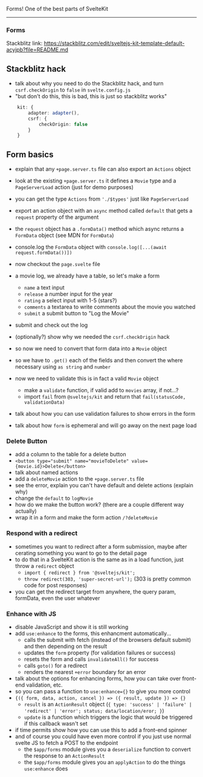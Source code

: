 Forms! One of the best parts of SvelteKit

---

### Forms

Stackblitz link: https://stackblitz.com/edit/sveltejs-kit-template-default-acyjpb?file=README.md

## Stackblitz hack

- talk about why you need to do the Stackblitz hack, and turn `csrf.checkOrigin` to `false` in `svelte.config.js`
- "but don't do this, this is bad, this is just so stackblitz works"

```ts
	kit: {
		adapter: adapter(),
		csrf: {
			checkOrigin: false
		}
	}
```

## Form basics

- explain that any `+page.server.ts` file can also export an `Actions` object
- look at the existing `+page.server.ts` it defines a `Movie` type and a `PageServerLoad` action (just for demo purposes)

- you can get the type `Actions` from `'./$types'` just like `PageServerLoad`
- export an action object with an `async` method called `default` that gets a `request` property of the argument
- the `request` object has a `.formData()` method which async returns a `FormData` object (see MDN for `FormData`)
- console.log the `FormData` object with `console.log([...(await request.formData())])`
- now checkout the `page.svelte` file
- a movie log, we already have a table, so let's make a form
  - `name` a text input
  - `release` a number input for the year
  - `rating` a select input with 1-5 (stars?)
  - `comments` a textarea to write comments about the movie you watched
  - `submit` a submit button to "Log the Movie"
- submit and check out the log
- (optionally?) show why we needed the `csrf.checkOrigin` hack
- so now we need to convert that form data into a `Movie` object
- so we have to `.get()` each of the fields and then convert the where necessary using `as string` and `number`
- now we need to validate this is in fact a valid `Movie` object
  - make a `validate` function, if valid add to `movies` array, if not...?
  - import `fail` from `@sveltejs/kit` and return that `fail(statusCode, validationData)`
- talk about how you can use validation failures to show errors in the form
- talk about how `form` is ephemeral and will go away on the next page load

### Delete Button

- add a column to the table for a delete button
- `<button type="submit" name="movieToDelete" value={movie.id}>Delete</button>`
- talk about named actions
- add a `deleteMovie` action to the `+page.server.ts` file
- see the error, explain you can't have default and delete actions (explain why)
- change the `default` to `logMovie`
- how do we make the button work? (there are a couple different way actually)
- wrap it in a form and make the form action `/?deleteMovie`

### Respond with a redirect

- sometimes you want to redirect after a form submission, maybe after cerating something you want to go to the detail page
- to do that in a SvelteKit action is the same as in a load function, just throw a `redirect` object
  - `import { redirect } from '@sveltejs/kit';`
  - `throw redirect(303, 'super-secret-url');` (303 is pretty common code for post responses)
- you can get the redirect target from anywhere, the query param, formData, even the user whatever

### Enhance with JS

- disable JavaScript and show it is still working
- add `use:enhance` to the forms, this enhancment automatically...
  - calls the submit with fetch (instead of the browsers default submit) and then depending on the result
  - updates the `form` property (for validation failures or success)
  - resets the form and calls `invalidateAll()` for success
  - calls `goto()` for a redirect
  - renders the nearest `+error` boundary for an error
- talk about the options for enhancing forms, how you can take over front-end validation, etc.
- so you can pass a function to `use:enhance={}` to give you more control
- `{({ form, data, action, cancel }) => ({ result, update }) => {}`
  - `result` is an `ActionResult` object (`{ type: 'success' | 'failure' | 'redirect' | 'error'; status; data/location/eror; }`)
  - `update` is a function which triggers the logic that would be triggered if this callback wasn't set
- if time permits show how you can use this to add a front-end spinner
- and of course you could have even more control if you just use normal svelte JS to fetch a POST to the endpoint
  - the `$app/forms` module gives you a `deserialize` function to convert the response to an `ActionResult`
  - the `$app/forms` module gives you an `applyAction` to do the things `use:enhance` does

